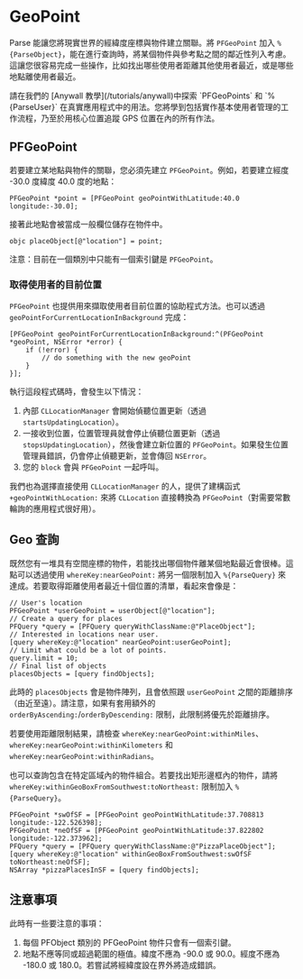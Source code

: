 # GeoPoint

Parse 能讓您將現實世界的經緯度座標與物件建立關聯。將 `PFGeoPoint` 加入 `%{ParseObject}`，能在進行查詢時，將某個物件與參考點之間的鄰近性列入考慮。這讓您很容易完成一些操作，比如找出哪些使用者距離其他使用者最近，或是哪些地點離使用者最近。

<div class='tip info'><div>
請在我們的 [Anywall 教學](/tutorials/anywall)中探索 `PFGeoPoints` 和 `%{ParseUser}` 在真實應用程式中的用法。您將學到包括實作基本使用者管理的工作流程，乃至於用核心位置追蹤 GPS 位置在內的所有作法。
</div></div>

## PFGeoPoint

若要建立某地點與物件的關聯，您必須先建立 `PFGeoPoint`。例如，若要建立經度 -30.0 度緯度 40.0 度的地點：

```objc
PFGeoPoint *point = [PFGeoPoint geoPointWithLatitude:40.0 longitude:-30.0];
```

接著此地點會被當成一般欄位儲存在物件中。

```objc placeObject[@"location"] = point;```

注意：目前在一個類別中只能有一個索引鍵是 `PFGeoPoint`。

### 取得使用者的目前位置

`PFGeoPoint` 也提供用來擷取使用者目前位置的協助程式方法。也可以透過 `geoPointForCurrentLocationInBackground` 完成：

```objc
[PFGeoPoint geoPointForCurrentLocationInBackground:^(PFGeoPoint *geoPoint, NSError *error) {
    if (!error) {
        // do something with the new geoPoint
    }
}];
```

執行這段程式碼時，會發生以下情況：

1.  內部 `CLLocationManager` 會開始偵聽位置更新（透過 `startsUpdatingLocation`）。
2.  一接收到位置，位置管理員就會停止偵聽位置更新（透過 `stopsUpdatingLocation`），然後會建立新位置的 `PFGeoPoint`。如果發生位置管理員錯誤，仍會停止偵聽更新，並會傳回 `NSError`。
3.  您的 `block` 會與 `PFGeoPoint` 一起呼叫。

我們也為選擇直接使用 `CLLocationManager` 的人，提供了建構函式 `+geoPointWithLocation:` 來將 `CLLocation` 直接轉換為 `PFGeoPoint`（對需要常數輪詢的應用程式很好用）。

## Geo 查詢

既然您有一堆具有空間座標的物件，若能找出哪個物件離某個地點最近會很棒。這點可以透過使用 `whereKey:nearGeoPoint:` 將另一個限制加入 `%{ParseQuery}` 來達成。若要取得距離使用者最近十個位置的清單，看起來會像是：

```objc
// User's location
PFGeoPoint *userGeoPoint = userObject[@"location"];
// Create a query for places
PFQuery *query = [PFQuery queryWithClassName:@"PlaceObject"];
// Interested in locations near user.
[query whereKey:@"location" nearGeoPoint:userGeoPoint];
// Limit what could be a lot of points.
query.limit = 10;
// Final list of objects
placesObjects = [query findObjects];
```

此時的 `placesObjects` 會是物件陣列，且會依照跟 `userGeoPoint` 之間的距離排序（由近至遠）。請注意，如果有套用額外的 `orderByAscending:`/`orderByDescending:` 限制，此限制將優先於距離排序。

若要使用距離限制結果，請檢查 `whereKey:nearGeoPoint:withinMiles`、`whereKey:nearGeoPoint:withinKilometers` 和 `whereKey:nearGeoPoint:withinRadians`。

也可以查詢包含在特定區域內的物件組合。若要找出矩形邊框內的物件，請將 `whereKey:withinGeoBoxFromSouthwest:toNortheast:` 限制加入 `%{ParseQuery}`。

```objc
PFGeoPoint *swOfSF = [PFGeoPoint geoPointWithLatitude:37.708813 longitude:-122.526398];
PFGeoPoint *neOfSF = [PFGeoPoint geoPointWithLatitude:37.822802 longitude:-122.373962];
PFQuery *query = [PFQuery queryWithClassName:@"PizzaPlaceObject"];
[query whereKey:@"location" withinGeoBoxFromSouthwest:swOfSF toNortheast:neOfSF];
NSArray *pizzaPlacesInSF = [query findObjects];
```

## 注意事項

此時有一些要注意的事項：

1.  每個 PFObject 類別的 PFGeoPoint 物件只會有一個索引鍵。
2.  地點不應等同或超過範圍的極值。緯度不應為 -90.0 或 90.0。經度不應為 -180.0 或 180.0。若嘗試將經緯度設在界外將造成錯誤。
